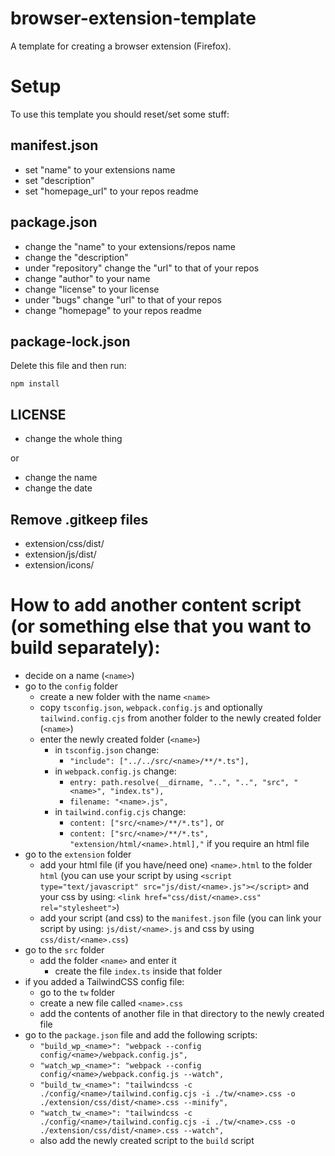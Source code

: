 # browser-extension-template

A template for creating a browser extension (Firefox).

# Setup

To use this template you should reset/set some stuff:

## manifest.json

- set "name" to your extensions name
- set "description"
- set "homepage_url" to your repos readme

## package.json

- change the "name" to your extensions/repos name
- change the "description"
- under "repository" change the "url" to that of your repos
- change "author" to your name
- change "license" to your license
- under "bugs" change "url" to that of your repos
- change "homepage" to your repos readme

## package-lock.json

Delete this file and then run:

```shell
npm install
```

## LICENSE

- change the whole thing

or

- change the name
- change the date

## Remove .gitkeep files

- extension/css/dist/
- extension/js/dist/
- extension/icons/

# How to add another content script (or something else that you want to build separately):

- decide on a name (```<name>```)
- go to the ```config``` folder
    - create a new folder with the name ```<name>```
    - copy ```tsconfig.json```, ```webpack.config.js``` and optionally ```tailwind.config.cjs``` from another folder to the newly created folder (```<name>```)
    - enter the newly created folder (```<name>```)
        - in ```tsconfig.json``` change:
            - ```"include": ["../../src/<name>/**/*.ts"],```
        - in ```webpack.config.js``` change:
            - ```entry: path.resolve(__dirname, "..", "..", "src", "<name>", "index.ts"),```
            - ```filename: "<name>.js",```
        - in ```tailwind.config.cjs``` change:
            - ```content: ["src/<name>/**/*.ts"],``` or
            - ```content: ["src/<name>/**/*.ts", "extension/html/<name>.html],"``` if you require an html file
- go to the ```extension``` folder
    - add your html file (if you have/need one) ```<name>.html``` to the folder ```html``` (you can use your script by using ```<script type="text/javascript" src="js/dist/<name>.js"></script>``` and your css by using: ```<link href="css/dist/<name>.css" rel="stylesheet">```)
    - add your script (and css) to the ```manifest.json``` file (you can link your script by using: ```js/dist/<name>.js``` and css by using ```css/dist/<name>.css```)
- go to the ```src``` folder
    - add the folder ```<name>``` and enter it
        - create the file ```index.ts``` inside that folder
- if you added a TailwindCSS config file:
    - go to the ```tw``` folder
    - create a new file called ```<name>.css```
    - add the contents of another file in that directory to the newly created file
- go to the ```package.json``` file and add the following scripts:
    - ```"build_wp_<name>": "webpack --config config/<name>/webpack.config.js",```
    - ```"watch_wp_<name>": "webpack --config config/<name>/webpack.config.js --watch",```
    - ```"build_tw_<name>": "tailwindcss -c ./config/<name>/tailwind.config.cjs -i ./tw/<name>.css -o ./extension/css/dist/<name>.css --minify",```
    - ```"watch_tw_<name>": "tailwindcss -c ./config/<name>/tailwind.config.cjs -i ./tw/<name>.css -o ./extension/css/dist/<name>.css --watch",```
    - also add the newly created script to the ```build``` script
